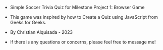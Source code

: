 - Simple Soccer Trivia Quiz for Milestone Project 1: Browser Game
- This game was inspired by how to Create a Quiz using JavaScript from Geeks for Geeks.
- By Christian Alquisada - 2023

- If there is any questions or concerns, please feel free to message me!